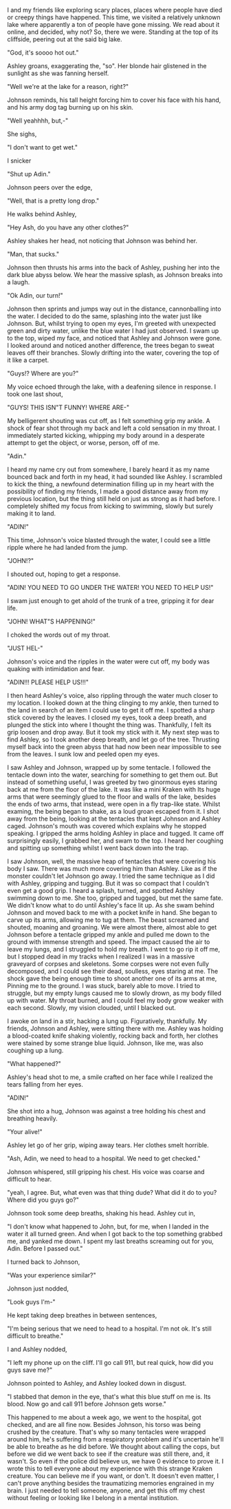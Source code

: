 I and my friends like exploring scary places, places where people have died or creepy things have happened. This time, we visited a relatively unknown lake where apparently a ton of people have gone missing. We read about it online, and decided, why not? So, there we were. Standing at the top of its cliffside, peering out at the said big lake.

"God, it's soooo hot out."

Ashley groans, exaggerating the, "so". Her blonde hair glistened in the sunlight as she was fanning herself.

"Well we're at the lake for a reason, right?"

Johnson reminds, his tall height forcing him to cover his face with his hand, and his army dog tag burning up on his skin.

"Well yeahhhh, but,-"

She sighs,

"I don't want to get wet."

I snicker

"Shut up Adin."

Johnson peers over the edge,

"Well, that is a pretty long drop."

He walks behind Ashley,

"Hey Ash, do you have any other clothes?"

Ashley shakes her head, not noticing that Johnson was behind her.

"Man, that sucks."

Johnson then thrusts his arms into the back of Ashley, pushing her into the dark blue abyss below. We hear the massive splash, as Johnson breaks into a laugh.

"Ok Adin, our turn!"

Johnson then sprints and jumps way out in the distance, cannonballing into the water. I decided to do the same, splashing into the water just like Johnson. But, whilst trying to open my eyes, I'm greeted with unexpected green and dirty water, unlike the blue water I had just observed. I swam up to the top, wiped my face, and noticed that Ashley and Johnson were gone. I looked around and noticed another difference, the trees began to sweat leaves off their branches. Slowly drifting into the water, covering the top of it like a carpet.

"Guys!? Where are you?"

My voice echoed through the lake, with a deafening silence in response. I took one last shout,

"GUYS! THIS ISN"T FUNNY! WHERE ARE-"

My belligerent shouting was cut off, as I felt something grip my ankle. A shock of fear shot through my back and left a cold sensation in my throat. I immediately started kicking, whipping my body around in a desperate attempt to get the object, or worse, person, off of me.

"Adin."

I heard my name cry out from somewhere, I barely heard it as my name bounced back and forth in my head, it had sounded like Ashley. I scrambled to kick the thing, a newfound determination filling up in my heart with the possibility of finding my friends, I made a good distance away from my previous location, but the thing still held on just as strong as it had before. I completely shifted my focus from kicking to swimming, slowly but surely making it to land.

"ADIN!"

This time, Johnson's voice blasted through the water, I could see a little ripple where he had landed from the jump.

"JOHN!?"

I shouted out, hoping to get a response.

"ADIN! YOU NEED TO GO UNDER THE WATER! YOU NEED TO HELP US!"

I swam just enough to get ahold of the trunk of a tree, gripping it for dear life.

"JOHN! WHAT"S HAPPENING!"

I choked the words out of my throat.

"JUST HEL-"

Johnson's voice and the ripples in the water were cut off, my body was quaking with intimidation and fear.

"ADIN!!! PLEASE HELP US!!!"

I then heard Ashley's voice, also rippling through the water much closer to my location. I looked down at the thing clinging to my ankle, then turned to the land in search of an item I could use to get it off me. I spotted a sharp stick covered by the leaves. I closed my eyes, took a deep breath, and plunged the stick into where I thought the thing was. Thankfully, I felt its grip loosen and drop away. But it took my stick with it. My next step was to find Ashley, so I took another deep breath, and let go of the tree. Thrusting myself back into the green abyss that had now been near impossible to see from the leaves. I sunk low and peeled open my eyes.

I saw Ashley and Johnson, wrapped up by some tentacle. I followed the tentacle down into the water, searching for something to get them out. But instead of something useful, I was greeted by two ginormous eyes staring back at me from the floor of the lake. It was like a mini Kraken with Its huge arms that were seemingly glued to the floor and walls of the lake, besides the ends of two arms, that instead, were open in a fly trap-like state. Whilst examing, the being began to shake, as a loud groan escaped from it. I shot away from the being, looking at the tentacles that kept Johnson and Ashley caged. Johnson's mouth was covered which explains why he stopped speaking. I gripped the arms holding Ashley in place and tugged. It came off surprisingly easily, I grabbed her, and swam to the top. I heard her coughing and spitting up something whilst I went back down into the trap. 

I saw Johnson, well, the massive heap of tentacles that were covering his body I saw. There was much more covering him than Ashley. Like as if the monster couldn't let Johnson go away. I tried the same technique as I did with Ashley, gripping and tugging. But it was so compact that I couldn't even get a good grip. I heard a splash, turned, and spotted Ashley swimming down to me. She too, gripped and tugged, but met the same fate. We didn't know what to do until Ashley's face lit up. As she swam behind Johnson and moved back to me with a pocket knife in hand. She began to carve up its arms, allowing me to tug at them. The beast screamed and shouted, moaning and groaning. We were almost there, almost able to get Johnson before a tentacle gripped my ankle and pulled me down to the ground with immense strength and speed. The impact caused the air to leave my lungs, and I struggled to hold my breath. I went to go rip it off me, but I stopped dead in my tracks when I realized I was in a massive graveyard of corpses and skeletons. Some corpses were not even fully decomposed, and I could see their dead, soulless, eyes staring at me. The shock gave the being enough time to shoot another one of its arms at me, Pinning me to the ground. I was stuck, barely able to move. I tried to struggle, but my empty lungs caused me to slowly drown, as my body filled up with water. My throat burned, and I could feel my body grow weaker with each second. Slowly, my vision clouded, until I blacked out.

I awoke on land in a stir, hacking a lung up. Figuratively, thankfully. My friends, Johnson and Ashley, were sitting there with me. Ashley was holding a blood-coated knife shaking violently, rocking back and forth, her clothes were stained by some strange blue liquid. Johnson, like me, was also coughing up a lung.

"What happened?"

Ashley's head shot to me, a smile crafted on her face while I realized the tears falling from her eyes.

"ADIN!"

She shot into a hug, Johnson was against a tree holding his chest and breathing heavily.

"Your alive!"

Ashley let go of her grip, wiping away tears. Her clothes smelt horrible.

"Ash, Adin, we need to head to a hospital. We need to get checked."

Johnson whispered, still gripping his chest. His voice was coarse and difficult to hear.

"yeah, I agree. But, what even was that thing dude? What did it do to you? Where did you guys go?"

Johnson took some deep breaths, shaking his head. Ashley cut in,

"I don't know what happened to John, but, for me, when I landed in the water it all turned green. And when I got back to the top something grabbed me, and yanked me down. I spent my last breaths screaming out for you, Adin. Before I passed out."

I turned back to Johnson,

"Was your experience similar?"

Johnson just nodded,

"Look guys I'm-"

He kept taking deep breathes in between sentences,

"I'm being serious that we need to head to a hospital. I'm not ok. It's still difficult to breathe."

I and Ashley nodded,

"I left my phone up on the cliff. I'll go call 911, but real quick, how did you guys save me?"

Johnson pointed to Ashley, and Ashley looked down in disgust.

"I stabbed that demon in the eye, that's what this blue stuff on me is. Its blood. Now go and call 911 before Johnson gets worse."

This happened to me about a week ago, we went to the hospital, got checked, and are all fine now. Besides Johnson, his torso was being crushed by the creature. That's why so many tentacles were wrapped around him, he's suffering from a respiratory problem and it's uncertain he'll be able to breathe as he did before. We thought about calling the cops, but before we did we went back to see if the creature was still there, and, it wasn't. So even if the police did believe us, we have 0 evidence to prove it. I wrote this to tell everyone about my experience with this strange Kraken creature. You can believe me if you want, or don't. It doesn't even matter, I can't prove anything besides the traumatizing memories engrained in my brain. I just needed to tell someone, anyone, and get this off my chest without feeling or looking like I belong in a mental institution.
